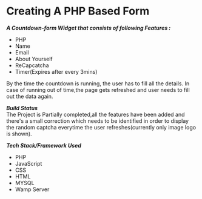 <h1>Creating A PHP Based Form</h1>

_**A Countdown-form Widget that consists of following Features :**_
 - PHP
 - Name
 - Email
 - About Yourself
 - ReCapcatcha
 - Timer(Expires after every 3mins)


By the time the countdown is running, the user has to fill all the details. In case of running out of time,the page gets refreshed and user needs to fill out the data again.

_**Build Status**_ \
The Project is Partially completed,all the features have been added and there's a small correction which needs to be identified in order to display the random captcha everytime the user refreshes(currently only image logo is shown).

_**Tech Stack/Framework Used**_
 - PHP
 - JavaScript
 - CSS
 - HTML
 - MYSQL 
 - Wamp Server
